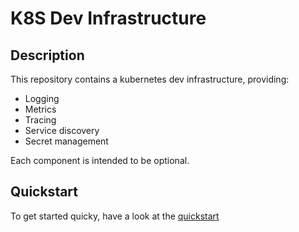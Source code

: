 # K8S Dev Infrastructure

## Description

This repository contains a kubernetes dev infrastructure, providing:

- Logging
- Metrics
- Tracing
- Service discovery
- Secret management

Each component is intended to be optional.

## Quickstart

To get started quicky, have a look at the [quickstart](./docs/quickstart.md)
